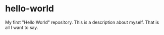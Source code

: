 # hello-world
My first "Hello World" repository.
This is a description about myself.
That is all I want to say.
